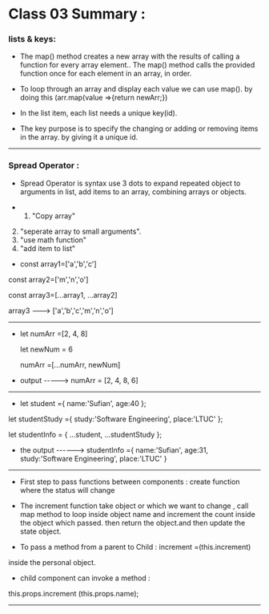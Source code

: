 # Class 03 Summary :

### lists & keys:

* The map() method creates a new array with the results of calling a function for every array element..
The map() method calls the provided function once for each element in an array, in order.

* To loop through an array and display each value we can use map(). by doing this (arr.map(value =>{return newArr;})

* In the list item, each list needs a unique key(id).

* The key purpose is to specify the changing or adding or removing items in the array. by giving it a unique id.

**********************************************************************************************************************

### Spread Operator :

* Spread Operator is syntax use 3 dots to expand repeated object to arguments in list, add items to an array, combining arrays or objects.

* 1. "Copy array"
2. "seperate array to small arguments".
3. "use math function"
4. "add item to list"

* const array1=['a','b','c']

const array2=['m','n','o']

const array3=[...array1, ...array2]

array3 ---> ['a','b','c','m','n','o']

*************************************************************************************************

* let numArr =[2, 4, 8]

   let newNum = 6

   numArr =[...numArr, newNum]

* output -----> numArr = [2, 4, 8, 6]

**************************************************************************************************
* let student ={
    name:'Sufian',
    age:40
};

let studentStudy ={
    study:'Software Engineering',
    place:'LTUC'
};

let studentInfo = {
    ...student,
    ...studentStudy
};

 * the output ------> studentInfo ={
     name:'Sufian',
    age:31,
    study:'Software Engineering',
    place:'LTUC'
 }

****************************************************

* First step to pass functions between components :
  create function 
where the status will change 

* The increment function take object or which we want to change , call map method to loop inside object name and increment the count inside the object which passed.
then return the object.and then update the state object.

* To pass a method from a parent to Child :
increment =(this.increment)

inside the personal object.



* child component can invoke a method :

this.props.increment (this.props.name);

****************************************************************************************************

